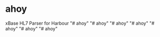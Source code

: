 ahoy
====

xBase HL7 Parser for Harbour
"# ahoy" 
"# ahoy" 
"# ahoy" 
"# ahoy" 
"# ahoy" 
"# ahoy" 
"# ahoy" 
